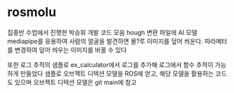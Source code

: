 # rosmolu
집중반 수업에서 진행한 박승휘 개발 코드 모음
hough 변환 파일에 AI 모델 mediapipe를 응용하여 사람의 얼굴을 발견하면 몰?루 이미지를 덮어 씌운다.
파라메터를 변경하여 덮어 씌우는 이미지를 바꿀 수 있다


또한 로그 추적의 샘플로 ex_calculator에서 로그를 추가해 로그에서 함수 추적이 가능하게 만들었다
샘플로 오브젝트 디텍션 모델을 ROS에 얻고, 해당 모델을 활용하는 코드도 있으며 오브젝트 디텍션 모델은
git main에 참고

